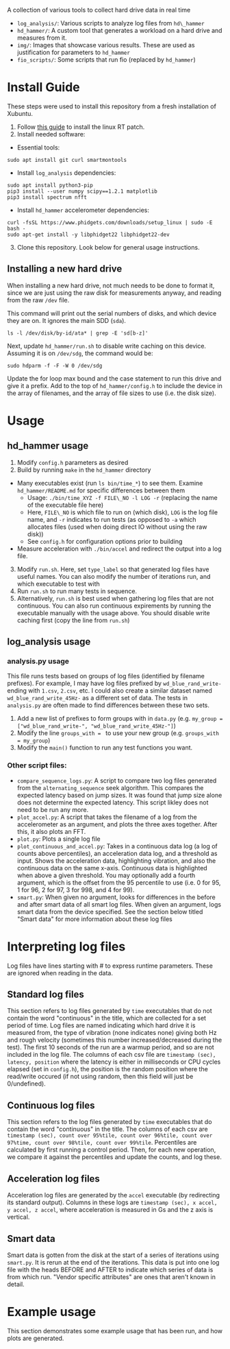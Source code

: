 A collection of various tools to collect hard drive data in real time

- `log_analysis/`: Various scripts to analyze log files from `hd\_hammer`
- `hd_hammer/`: A custom tool that generates a workload on a hard drive and
  measures from it.
- `img/`: Images that showcase various results. These are used as justification
  for parameters to `hd_hammer`
- `fio_scripts/`: Some scripts that run fio (replaced by `hd_hammer`)

# Install Guide
These steps were used to install this repository from a fresh installation of Xubuntu.

1. Follow [this guide](https://www.myheap.com/cnc-stuff/linuxcnc-emc2/92-my-heap-articles/computer-numerical-control/linuxcnc/written-tutorials/198-compiling-a-realtime-kernel-for-linuxcnc.html) to install the linux RT patch.
2. Install needed software:
  - Essential tools: 
```
sudo apt install git curl smartmontools
```
  - Install `log_analysis` dependencies: 
```
sudo apt install python3-pip
pip3 install --user numpy scipy==1.2.1 matplotlib
pip3 install spectrum nfft
```
  - Install `hd_hammer` accelerometer dependencies: 
```
curl -fsSL https://www.phidgets.com/downloads/setup_linux | sudo -E bash -
sudo apt-get install -y libphidget22 libphidget22-dev
```

3. Clone this repository. Look below for general usage instructions. 

## Installing a new hard drive
When installing a new hard drive, not much needs to be done to format it, since
we are just using the raw disk for measurements anyway, and reading from the raw
`/dev` file.

This command will print out the serial numbers of disks, and which device they
are on. It ignores the main SDD (`sda`).

`ls -l /dev/disk/by-id/ata* | grep -E 'sd[b-z]'`

Next, update `hd_hammer/run.sh` to disable write caching on this device.
Assuming it is on `/dev/sdg`, the command would be:

`sudo hdparm -f -F -W 0 /dev/sdg`

Update the for loop max bound and the case statement to run this drive and give
it a prefix. Add to the top of `hd_hammer/config.h` to include the device in the
array of filenames, and the array of file sizes to use (i.e. the disk size).

# Usage
## hd_hammer usage
1. Modify `config.h` parameters as desired
2. Build by running `make` in the `hd_hammer` directory
- Many executables exist (run `ls bin/time_*`) to see them. Examine `hd_hammer/README.md` for specific differences between them
  - Usage: `./bin/time_XYZ -f FILE\_NO -l LOG -r` (replacing the name of the
    executable file here)
  - Here, `FILE\_NO` is which file to run on (which disk), `LOG` is the log file name, and `-r` indicates to run tests (as opposed to `-a` which allocates files (used when doing direct IO without using the raw disk))
  - See `config.h` for configuration options prior to building
- Measure acceleration with `./bin/accel` and redirect the output into a log
  file.
3. Modify `run.sh`. Here, set `type_label` so that generated log files have useful names. You can also modify the number of iterations run, and which executable to test with
4. Run `run.sh` to run many tests in sequence.
5. Alternatively, `run.sh` is best used when gathering log files that are not
   continuous. You can also run continuous expirements by running the executable
   manually with the usage above. You should disable write caching first (copy
   the line from `run.sh`)

## log_analysis usage
### analysis.py usage
This file runs tests based on groups of log files (identified by filename
prefixes). For example, I may have log files prefixed by `wd_blue_rand_write-`
ending with `1.csv`, `2.csv`, etc. I could also create a similar dataset named
`wd_blue_rand_write_45Hz-` as a different set of data. The tests in
`analysis.py` are often made to find differences between these two sets.

1. Add a new list of prefixes to form groups with in `data.py` (e.g.
   `my_group = ["wd_blue_rand_write-", "wd_blue_rand_write_45Hz-"]`)
2. Modify the line `groups_with = ` to use your new group (e.g. `groups_with =
   my_group`)
3. Modify the `main()` function to run any test functions you want.
### Other script files:
- `compare_sequence_logs.py`: A script to compare two log files generated from
  the `alternating_sequence` seek algorithm. This compares the expected latency
  based on jump sizes. It was found that jump size alone does not determine the
  expected latency. This script likley does not need to be run any more.
- `plot_accel.py`: A script that takes the filename of a log from the
  accelerometer as an argument, and plots the three axes together. After this,
  it also plots an FFT.
- `plot.py`: Plots a single log file
- `plot_continuous_and_accel.py`: Takes in a continuous data log (a log of
  counts above percentiles), an acceleration data log, and a threshold as input. 
  Shows the acceleration data, highlighting vibration, and also the continuous
  data on the same x-axis. Continuous data is highlighted when above a given
  threshold. You may optionally add a fourth argument, which is the offset from
  the 95 percentile to use (i.e. 0 for 95, 1 for 96, 2 for 97, 3 for 998, and 4
  for 99).
- `smart.py`: When given no argument, looks for differences in the before and
  after smart data of all smart log files. When given an argument, logs smart
  data from the device specified. See the section below titled "Smart data" for
  more information about these log files

# Interpreting log files
Log files have lines starting with # to express runtime parameters. These are
ignored when reading in the data.

## Standard log files 
This section refers to log files generated by `time` executables that do not
contain the word "continuous" in the title, which are collected for a set period
of time.
Log files are named indicating which hard drive it is measured from, the type of
vibration (none indicates none) giving both Hz and rough velocity (sometimes
this number increased/decreased during the test). The first 10 seconds of the
run are a warmup period, and so are not included in the log file. The columns of
each csv file are `timestamp (sec), latency, position`
where the latency is either in milliseconds or CPU cycles elapsed (set in
`config.h`), the position is the random position where the read/write occured
(if not using random, then this field will just be 0/undefined).

## Continuous log files
This section refers to the log files generated by `time` executables that do
contain the word "continuous" in the title. 
The columns of each csv are `timestamp (sec), count over 95%tile, count over 96%tile, count over 97%time, count over 98%tile,
count over 99%tile`. Percentiles are calculated by first running a control period. Then,
for each new operation, we compare it against the percentiles and update the
counts, and log these. 

## Acceleration log files
Acceleration log files are generated by the `accel` executable (by redirecting
its standard output). 
Columns in these logs are `timestamp (sec), x accel, y accel, z accel`, where
acceleration is measured in Gs and the z axis is vertical. 

## Smart data
Smart data is gotten from the disk at the start of a series of iterations using
`smart.py`. It is rerun at the end of the iterations. This data is put into one
log file with the heads BEFORE and AFTER to indicate which series of data is
from which run. "Vendor specific attributes" are ones that aren't known in
detail.

# Example usage
This section demonstrates some example usage that has been run, and how plots
are generated.



